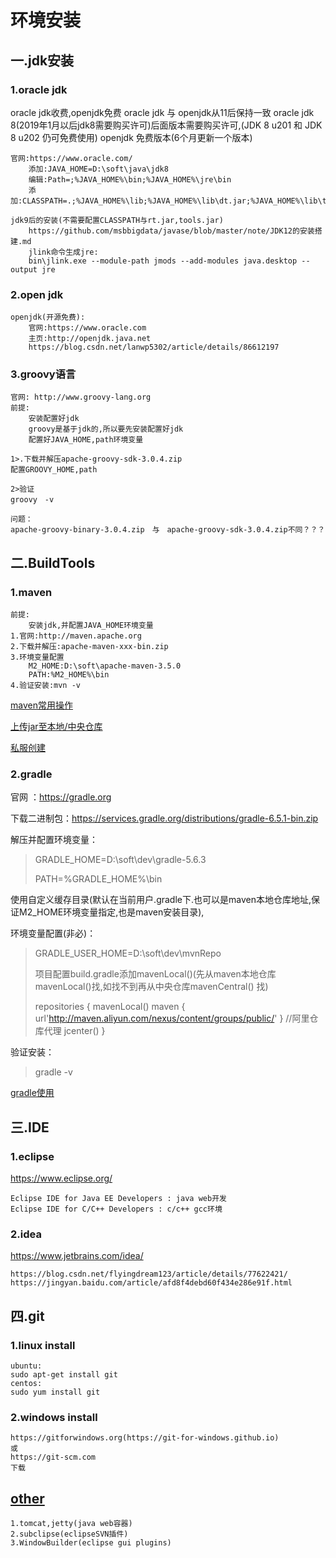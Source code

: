 # 环境安装

## 一.jdk安装

### 1.oracle jdk

oracle jdk收费,openjdk免费
oracle jdk 与 openjdk从11后保持一致
oracle jdk 8(2019年1月以后jdk8需要购买许可)后面版本需要购买许可,(JDK 8 u201 和 JDK 8 u202 仍可免费使用)
openjdk 免费版本(6个月更新一个版本)

```
官网:https://www.oracle.com/
	添加:JAVA_HOME=D:\soft\java\jdk8
	编辑:Path=;%JAVA_HOME%\bin;%JAVA_HOME%\jre\bin
	添加:CLASSPATH=.;%JAVA_HOME%\lib;%JAVA_HOME%\lib\dt.jar;%JAVA_HOME%\lib\tools.jar
	
jdk9后的安装(不需要配置CLASSPATH与rt.jar,tools.jar)
	https://github.com/msbbigdata/javase/blob/master/note/JDK12的安装搭建.md
	jlink命令生成jre:
	bin\jlink.exe --module-path jmods --add-modules java.desktop --output jre
```

### 2.open jdk

```
openjdk(开源免费):
	官网:https://www.oracle.com
	主页:http://openjdk.java.net
	https://blog.csdn.net/lanwp5302/article/details/86612197
```

### 3.groovy语言

```
官网: http://www.groovy-lang.org
前提:
	安装配置好jdk
	groovy是基于jdk的,所以要先安装配置好jdk
	配置好JAVA_HOME,path环境变量
	
1>.下载并解压apache-groovy-sdk-3.0.4.zip
配置GROOVY_HOME,path

2>验证
groovy　-v

问题：
apache-groovy-binary-3.0.4.zip　与　apache-groovy-sdk-3.0.4.zip不同？？？
```


## 二.BuildTools

### 1.maven

	前提:
		安装jdk,并配置JAVA_HOME环境变量
	1.官网:http://maven.apache.org
	2.下载并解压:apache-maven-xxx-bin.zip
	3.环境变量配置
		M2_HOME:D:\soft\apache-maven-3.5.0
		PATH:%M2_HOME%\bin
	4.验证安装:mvn -v
[maven常用操作](maven.md)

[上传jar至本地/中央仓库](maven-upload-center.md)

[私服创建](maven-server.md)

### 2.gradle

官网 ：https://gradle.org

下载二进制包：https://services.gradle.org/distributions/gradle-6.5.1-bin.zip

解压并配置环境变量：

> GRADLE_HOME=D:\soft\dev\gradle-5.6.3 	
>
> PATH=%GRADLE_HOME%\bin

使用自定义缓存目录(默认在当前用户.gradle下.也可以是maven本地仓库地址,保证M2_HOME环境变量指定,也是maven安装目录),

环境变量配置(非必)：

>GRADLE_USER_HOME=D:\soft\dev\mvnRepo
>
>项目配置build.gradle添加mavenLocal()(先从maven本地仓库mavenLocal()找,如找不到再从中央仓库mavenCentral() 找) 	
>
>	repositories {
>		mavenLocal()
>		maven { url'http://maven.aliyun.com/nexus/content/groups/public/' }	//阿里仓库代理
>		jcenter()
>	}



验证安装：

> gradle -v

[gradle使用](gradle.md)

## 三.IDE

### 1.eclipse

https://www.eclipse.org/

```
Eclipse IDE for Java EE Developers : java web开发
Eclipse IDE for C/C++ Developers : c/c++ gcc环境
```

### 2.idea

https://www.jetbrains.com/idea/

```
https://blog.csdn.net/flyingdream123/article/details/77622421/
https://jingyan.baidu.com/article/afd8f4debd60f434e286e91f.html
```
## 四.git

### 1.linux install

```
ubuntu:
sudo apt-get install git
centos:
sudo yum install git
```

### 2.windows install

```
https://gitforwindows.org(https://git-for-windows.github.io)
或
https://git-scm.com
下载
```

## [other](other.md)

```
1.tomcat,jetty(java web容器)
2.subclipse(eclipseSVN插件)
3.WindowBuilder(eclipse gui plugins)
```


